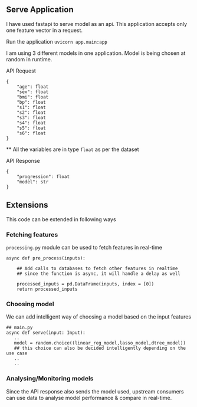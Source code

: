 ## Serve Application

I have used fastapi to serve model as an api. This application accepts only one feature vector in a request.

Run the application
`uvicorn app.main:app`


I am using 3 different models in one application. Model is being chosen at random in runtime.

API Request
```
{
    "age": float
    "sex": float
    "bmi": float
    "bp": float
    "s1": float
    "s2": float
    "s3": float
    "s4": float
    "s5": float
    "s6": float 
}
```
** All the variables are in type `float` as per the dataset

API Response
```
{
    "progression": float
    "model": str
}
```

## Extensions

This code can be extended in following ways

### Fetching features
`processing.py` module can be used to fetch features in real-time
```
async def pre_process(inputs):

    ## Add calls to databases to fetch other features in realtime
    ## since the function is async, it will handle a delay as well
    
    processed_inputs = pd.DataFrame(inputs, index = [0])
    return processed_inputs
```

### Choosing model
We can add intelligent way of choosing a model based on the input features
```
## main.py
async def serve(input: Input):
   ..
   model = random.choice((linear_reg_model,lasso_model,dtree_model))
   ## this choice can also be decided intelligently depending on the use case
   ..
   ..
```

### Analysing/Monitoring models
Since the API response also sends the model used, upstream consumers can use data to analyse model performance & compare in real-time.

